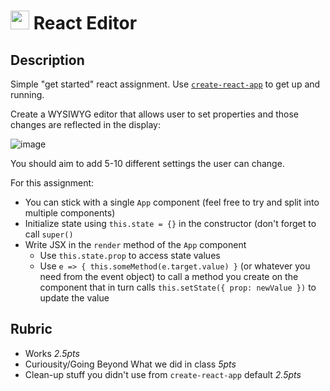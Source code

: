 <img src="https://cloud.githubusercontent.com/assets/478864/22186847/68223ce6-e0b1-11e6-8a62-0e3edc96725e.png" width=30> React Editor
 ===
 
 ## Description
 
Simple "get started" react assignment. Use [`create-react-app`](https://github.com/facebookincubator/create-react-app) 
to get up and running.
 
Create a WYSIWYG editor that allows user to set properties 
and those changes are reflected in the display:
 
![image](https://cloud.githubusercontent.com/assets/478864/26072382/2249f0c6-3960-11e7-9d7f-d5bc9e283fd3.png)
 
You should aim to add 5-10 different settings the user can change.
 
For this assignment:
 
* You can stick with a single `App` component (feel free to try and split into multiple components)
* Initialize state using `this.state = {}` in the constructor (don't forget to call `super()`
* Write JSX in the `render` method of the `App` component
  * Use `this.state.prop` to access state values
  * Use `e => { this.someMethod(e.target.value) }` (or whatever you need from the event object) to call
  a method you create on the component that in turn calls `this.setState({ prop: newValue })` to update the value
  
## Rubric
  
* Works *2.5pts*
* Curiousity/Going Beyond What we did in class *5pts*
* Clean-up stuff you didn't use from `create-react-app` default *2.5pts*

